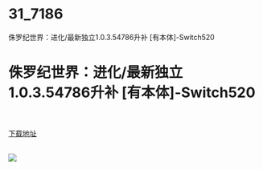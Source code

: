 # 31_7186
侏罗纪世界：进化/最新独立1.0.3.54786升补 [有本体]-Switch520
# 侏罗纪世界：进化/最新独立1.0.3.54786升补 [有本体]-Switch520
 <br/></br>
[下载地址](https://www.switch520.cc/article/7186 "下载地址")
<br/></br>

<p><span><strong><img src="https://www.switch520.cc/muke_img/upload_art_editor_20201104-1_e6bcc0f028e27487acceca823c0aebd4.jpg"></strong></span></p>
<p></p>
